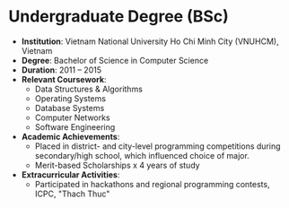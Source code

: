# Undergraduate Degree (BSc)

- **Institution**: Vietnam National University Ho Chi Minh City (VNUHCM), Vietnam  
- **Degree**: Bachelor of Science in Computer Science  
- **Duration**: 2011 – 2015  
- **Relevant Coursework**:  
  - Data Structures & Algorithms  
  - Operating Systems  
  - Database Systems  
  - Computer Networks  
  - Software Engineering  
- **Academic Achievements**:  
  - Placed in district- and city-level programming competitions during secondary/high school, which influenced choice of major.  
  - Merit-based Scholarships x 4 years of study
- **Extracurricular Activities**:  
  - Participated in hackathons and regional programming contests, ICPC, "Thach Thuc"  
